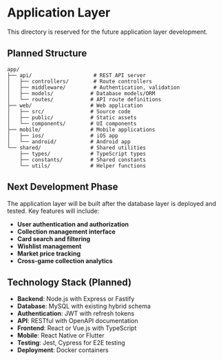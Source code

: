 # Application Layer

This directory is reserved for the future application layer development.

## Planned Structure

```
app/
├── api/                    # REST API server
│   ├── controllers/        # Route controllers
│   ├── middleware/         # Authentication, validation
│   ├── models/            # Database models/ORM
│   └── routes/            # API route definitions
├── web/                   # Web application
│   ├── src/               # Source code
│   ├── public/            # Static assets
│   └── components/        # UI components
├── mobile/                # Mobile applications
│   ├── ios/               # iOS app
│   └── android/           # Android app
└── shared/                # Shared utilities
    ├── types/             # TypeScript types
    ├── constants/         # Shared constants
    └── utils/             # Helper functions
```

## Next Development Phase

The application layer will be built after the database layer is deployed and tested. Key features will include:

- **User authentication and authorization**
- **Collection management interface**
- **Card search and filtering**
- **Wishlist management**
- **Market price tracking**
- **Cross-game collection analytics**

## Technology Stack (Planned)

- **Backend**: Node.js with Express or Fastify
- **Database**: MySQL with existing hybrid schema
- **Authentication**: JWT with refresh tokens
- **API**: RESTful with OpenAPI documentation
- **Frontend**: React or Vue.js with TypeScript
- **Mobile**: React Native or Flutter
- **Testing**: Jest, Cypress for E2E testing
- **Deployment**: Docker containers
